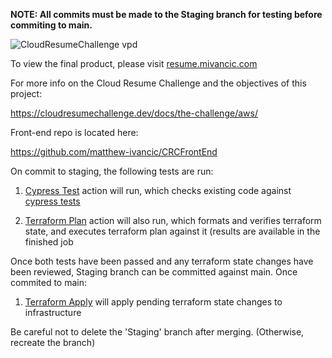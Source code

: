 **NOTE: All commits must be made to the Staging branch for testing before commiting to main.**

![CloudResumeChallenge vpd](https://user-images.githubusercontent.com/111187499/195946326-07c4d65d-3758-494c-9d39-6f2a84d4f85a.jpg)

To view the final product, please visit [resume.mivancic.com](https://www.resume.mivancic.com)


For more info on the Cloud Resume Challenge and the objectives of this project:

https://cloudresumechallenge.dev/docs/the-challenge/aws/

Front-end repo is located here:

https://github.com/matthew-ivancic/CRCFrontEnd

On commit to staging, the following tests are run:

1) [Cypress Test](https://github.com/matthew-ivancic/CloudResumeChallenge/blob/main/.github/workflows/cypress.yml) action will run, which checks existing code against [cypress tests](https://github.com/matthew-ivancic/CloudResumeChallenge/blob/main/cypress/e2e/CloudResumeChallenge.cy.js)

2) [Terraform Plan](https://github.com/matthew-ivancic/CloudResumeChallenge/blob/main/.github/workflows/terraform_plan.yml) action will also run, which formats and verifies terraform state, and executes terraform plan against it (results are available in the finished job

Once both tests have been passed and any terraform state changes have been reviewed, Staging branch can be committed against main. Once commited to main:

1) [Terraform Apply](https://github.com/matthew-ivancic/CloudResumeChallenge/blob/main/.github/workflows/terraform_apply.yml) will apply pending terraform state changes to infrastructure

Be careful not to delete the 'Staging' branch after merging. (Otherwise, recreate the branch)
